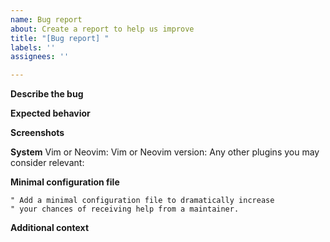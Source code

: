 ```yaml
---
name: Bug report
about: Create a report to help us improve
title: "[Bug report] "
labels: ''
assignees: ''

---
```


**Describe the bug**
<!-- A clear and concise description of what the bug is. -->

**Expected behavior**
<!-- A clear and concise description of what you expected to happen. -->

**Screenshots**
<!-- If applicable, add screenshots to help explain your problem. -->

**System**
Vim or Neovim:
Vim or Neovim version:
Any other plugins you may consider relevant:

**Minimal configuration file**
```vim
" Add a minimal configuration file to dramatically increase
" your chances of receiving help from a maintainer.
```

**Additional context**
<!-- Add any other context about the problem here. -->
